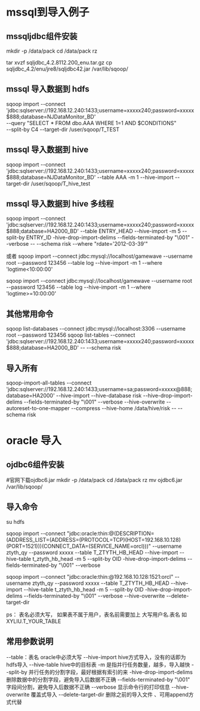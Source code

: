 # mssql到导入例子

## mssqljdbc组件安装 
mkdir -p /data/pack
cd /data/pack
rz 

 tar xvzf sqljdbc_4.2.8112.200_enu.tar.gz 
 cp sqljdbc_4.2/enu/jre8/sqljdbc42.jar /var/lib/sqoop/

## mssql 导入数据到 hdfs
sqoop import  --connect 'jdbc:sqlserver://192.168.12.240:1433;username=xxxxx240;password=xxxxx$888;database=NJDataMonitor_BD' \
          --query "SELECT * FROM dbo.AAA WHERE 1=1 AND \$CONDITIONS" \
	--split-by C4 --target-dir /user/sqoop/T_TEST 

## mssql 导入数据到 hive
sqoop import --connect 'jdbc:sqlserver://192.168.12.240:1433;username=xxxxx240;password=xxxxx$888;database=NJDataMonitor_BD' --table AAA -m 1 --hive-import --target-dir /user/sqoop/T_hive_test


## mssql 导入数据到 hive 多线程

sqoop import --connect 'jdbc:sqlserver://192.168.12.240:1433;username=xxxxx240;password=xxxxx$888;database=HA2000_BD' --table ENTRY_HEAD --hive-import -m 5  --split-by ENTRY_ID  -hive-drop-import-delims --fields-terminated-by "\001" --verbose  -- --schema risk --where "rdate='2012-03-39'"

或者
sqoop import --connect jdbc:mysql://localhost/gamewave --username root --password 123456 --table log --hive-import -m 1  --where 'logtime<10:00:00'

sqoop import --connect jdbc:mysql://localhost/gamewave --username root --password 123456 --table log --hive-import -m 1  --where 'logtime>=10:00:00'

## 其他常用命令
sqoop list-databases --connect jdbc:mysql://localhost:3306 --username root --password 123456
sqoop list-tables --connect 'jdbc:sqlserver://192.168.12.240:1433;username=xxxxx240;password=xxxxx$888;database=HA2000_BD' -- --schema risk

## 导入所有

sqoop-import-all-tables --connect 'jdbc:sqlserver://192.168.12.240:1433;username=sa;password=xxxxx@888;database=HA2000' --hive-import --hive-database risk --hive-drop-import-delims --fields-terminated-by "\001" --verbose --hive-overwrite --autoreset-to-one-mapper --compress --hive-home /data/hive/risk -- --schema risk


# oracle 导入
## ojdbc6组件安装 
#官网下载ojdbc6.jar
mkdir -p /data/pack
cd /data/pack
rz 
mv ojdbc6.jar /var/lib/sqoop/


## 导入命令 
su hdfs 

sqoop import --connect "jdbc:oracle:thin:@(DESCRIPTION=(ADDRESS_LIST=(ADDRESS=(PROTOCOL=TCP)(HOST=192.168.10.128)(PORT=1521)))(CONNECT_DATA=(SERVICE_NAME=orcl)))" --username ztyth_qy --password xxxxx --table T_ZTYTH_HB_HEAD --hive-import --hive-table t_ztyth_hb_head -m 5  --split-by OID  -hive-drop-import-delims --fields-terminated-by "\001" --verbose

sqoop import --connect "jdbc:oracle:thin:@192.168.10.128:1521:orcl" --username ztyth_qy --password xxxxx --table T_ZTYTH_HB_HEAD --hive-import --hive-table t_ztyth_hb_head -m 5  --split-by OID  -hive-drop-import-delims --fields-terminated-by "\001" --verbose --hive-overwrite --delete-target-dir

ps： 表名必须大写， 如果表不属于用户，表名前需要加上 大写用户名.表名 如 XYLIU.T_YOUR_TABLE



## 常用参数说明
--table：表名 oracle中必须大写
--hive-import   hive方式导入，没有的话即为hdfs导入
--hive-table  hive中的目标表
-m 是指并行任务数量，越多，导入越快
--split-by 并行任务的分割字段，最好根据有索引的来
-hive-drop-import-delims 删除数据中的分割字段，避免导入后数据不正确
--fields-terminated-by "\001"  字段间分割，避免导入后数据不正确
--verbose  显示命令行的打印信息
--hive-overwrite  覆盖式导入
--delete-target-dir 删除之前的导入文件 、可用append方式代替